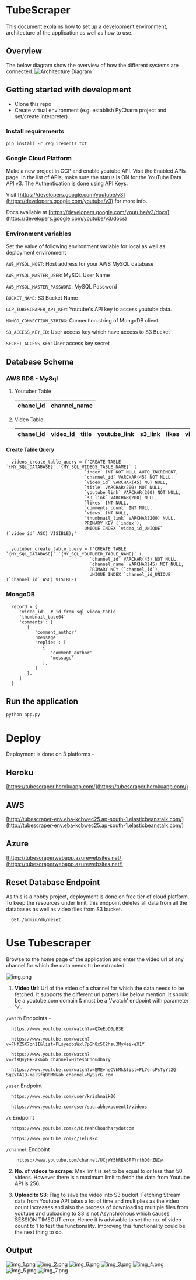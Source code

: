 # TubeScraper

This document explains how to set up a development environment, architecture of the application as well as how to use.

## Overview

The below diagram show the overview of how the different systems are connected.
![Architecture Diagram](ts.png)


## Getting started with development

- Clone this repo
- Create virtual environment (e.g. establish PyCharm project and set/create interpreter)

### Install requirements

    pip install -r requirements.txt

### Google Cloud Platform 

Make a new project in GCP and enable youtube API. Visit the Enabled APIs page. 
In the list of APIs, make sure the status is ON for the YouTube Data API v3.
The Authentication is done using API Keys.

Visit [https://developers.google.com/youtube/v3](https://developers.google.com/youtube/v3) for more info.

Docs available at [https://developers.google.com/youtube/v3/docs](https://developers.google.com/youtube/v3/docs)
### Environment variables

Set the value of following environment variable for local as well as deployment environment

`AWS_MYSQL_HOST`: Host address for your AWS MySQL database

`AWS_MYSQL_MASTER_USER`: MySQL User Name

`AWS_MYSQL_MASTER_PASSWORD`: MySQL Password

`BUCKET_NAME`: S3 Bucket Name

`GCP_TUBESCRAPER_API_KEY`: Youtube's API key to access youtube data.

`MONGO_CONNECTION_STRING`: Connection string of MongoDB client

`S3_ACCESS_KEY_ID`: User access key which have access to S3 Bucket 

`SECRET_ACCESS_KEY`: User access key secret

## Database Schema

### AWS RDS - MySql 

1. Youtuber Table 
   
   | chanel_id      | channel_name |
   | ----------- | ----------- |


2. Video Table

   | chanel_id   | video_id | title | youtube_link | s3_link | likes | video_id |comments_count | views | thumbnail_url |
   | ----------- | -------- | ----- | ------------ | ------- | ----- | -------- | ------------- | ----- | ------------- |

#### Create Table Query

      videos_create_table_query = f'CREATE TABLE `{MY_SQL_DATABASE}`.`{MY_SQL_VIDEOS_TABLE_NAME}` (
                                  `index` INT NOT NULL AUTO_INCREMENT,
                                  `channel_id` VARCHAR(45) NOT NULL,
                                  `video_id` VARCHAR(45) NOT NULL,
                                  `title` VARCHAR(200) NOT NULL,
                                  `youtube_link` VARCHAR(200) NOT NULL,
                                  `s3_link` VARCHAR(200) NULL,
                                  `likes` INT NULL,
                                  `comments_count` INT NULL,
                                  `views` INT NULL,
                                  `thumbnail_link` VARCHAR(200) NULL,
                                  PRIMARY KEY (`index`),
                                  UNIQUE INDEX `video_id_UNIQUE` (`video_id` ASC) VISIBLE);'
      
      
      youtuber_create_table_query = f'CREATE TABLE `{MY_SQL_DATABASE}`.`{MY_SQL_YOUTUBER_TABLE_NAME}` (
                                    `channel_id` VARCHAR(45) NOT NULL,
                                    `channel_name` VARCHAR(45) NOT NULL,
                                    PRIMARY KEY (`channel_id`),
                                    UNIQUE INDEX `channel_id_UNIQUE` (`channel_id` ASC) VISIBLE)'
### MongoDB
   
      record = {
         'video_id'  # id from sql video table
         'thumbnail_base64'
         'comments': [
            {
               'comment_author'
               'message'
               'replies': [
                  {
                     'comment_author'
                     'message'
                  },
               ]
            },
         ]
      }

## Run the application

    python app.py

# Deploy

Deployment is done on 3 platforms - 

## Heroku
   
[https://tubescraper.herokuapp.com/](https://tubescraper.herokuapp.com/)
    

## AWS
[http://tubescraper-env.eba-kcbwec25.ap-south-1.elasticbeanstalk.com/](http://tubescraper-env.eba-kcbwec25.ap-south-1.elasticbeanstalk.com/)
    

## Azure
[https://tubescraperwebapp.azurewebsites.net/](https://tubescraperwebapp.azurewebsites.net/)
    
## Reset Database Endpoint
As this is a hobby project, deployment is done on free tier of cloud platform. To keep the resources under limit,
this endpoint deletes all data from all the databases as well as video files from S3 bucket.

      GET /admin/db/reset


# Use Tubescraper

Browse to the home page of the application and enter the video url of any channel for which the data needs to be 
extracted

![img.png](img.png)


1. **Video Url**: Url of the video of a channel for which the data needs to be fetched. It supports the different url 
   patters like below mention. It should be a youtube.com domain & must be a '/watch' endpoint with parameter 'v'. 
       

`/watch` Endpoints - 
   
      https://www.youtube.com/watch?v=QXeEoD0pB3E

      https://www.youtube.com/watch?v=FHfZ5X7qn1I&list=PLsyeobzWxl7pGh8x5C2hsu3My4ei-eX1Y

      https://www.youtube.com/watch?v=2fXQvy0kFak&ab_channel=HiteshChoudhary

      https://www.youtube.com/watch?v=EMEvheCVhMk&list=PL7ersPsTyYt2Q-SqZxTA1D-melSfqBRMW&ab_channel=MySirG.com
   

`/user` Endpoint 

      https://www.youtube.com/user/krishnaik06

      https://www.youtube.com/user/saurabhexponent1/videos


`/c` Endpoint 
      
      https://www.youtube.com/c/HiteshChoudharydotcom

      https://www.youtube.com/c/Telusko


`/channel` Endpoint

        https://www.youtube.com/channel/UCjWY5hREA6FFYrthD0rZNIw


       
2. **No. of videos to scrape**: Max limit is set to be equal to or less than 50 videos. However there is a maximum limit to fetch 
the data from Youtube API is 256.
   

3. **Upload to S3**: Flag to save the video into S3 bucket. Fetching Stream data from Youtube API takes a lot of 
   time and multiplies as the video count increases and also the process of downloading multiple files from youtube and 
   uploading to S3 is not Asynchronous which causes SESSION TIMEOUT error. 
   Hence it is advisable to set the no. of video count to 1 to test the functionality. Improving this functionality 
   could be the next thing to do.
   

## Output 

![img_1.png](img_1.png)
![img_2.png](img_2.png)
![img_6.png](img_6.png)
![img_3.png](img_3.png)
![img_4.png](img_4.png)
![img_5.png](img_5.png)
![img_7.png](img_7.png)